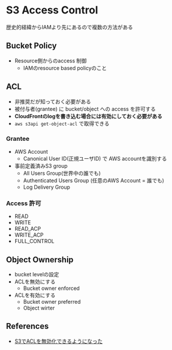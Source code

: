 # S3 Access Control

歴史的経緯からIAMより先にあるので複数の方法がある


## Bucket Policy

* Resource側からのaccess 制御
  * IAMのresource based policyのこと


## ACL

* 非推奨だが知っておく必要がある
* 被付与者(grantee) に bucket/object への access を許可する
* **CloudFrontのlogを書き込む場合には有効にしておく必要がある**
* `aws s3api get-object-acl` で取得できる

### Grantee

* AWS Account
  * Canonical User ID(正規ユーザID) で AWS accountを識別する
* 事前定義済みS3 group
  * All Users Group(世界中の誰でも)
  * Authenticated Users Group (任意のAWS Account = 誰でも)
  * Log Delivery Group

### Access 許可

* READ
* WRITE
* READ_ACP
* WRITE_ACP
* FULL_CONTROL


## Object Ownership

* bucket levelの設定
* ACLを無効にする
  * Bucket owner enforced
* ACLを有効にする
  * Bucket owner preferred
  * Object wirter


## References

* [S3でACLを無効化できるようになった](https://dev.classmethod.jp/articles/s3-bucket-owner-enforced/)

